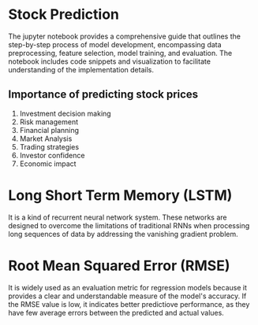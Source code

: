 # Stock Prediction
The jupyter notebook provides a comprehensive guide that outlines the step-by-step process of model development, encompassing data preprocessing, feature selection, model training, and evaluation. The notebook includes code snippets and visualization to facilitate understanding of the implementation details.

## Importance of predicting stock prices
1. Investment decision making
2. Risk management
3. Financial planning
4. Market Analysis
5. Trading strategies
6. Investor confidence
7. Economic impact

# Long Short Term Memory (LSTM)
It is a kind of recurrent neural network system. These networks are designed to overcome the limitations of traditional RNNs when processing long sequences of data by addressing the vanishing gradient problem.

# Root Mean Squared Error (RMSE)
It is widely used as an evaluation metric for regression models because it provides a clear and understandable measure of the model's accuracy. If the RMSE value is low, it indicates better predictiove performance, as they have few average errors between the predicted and actual values.

